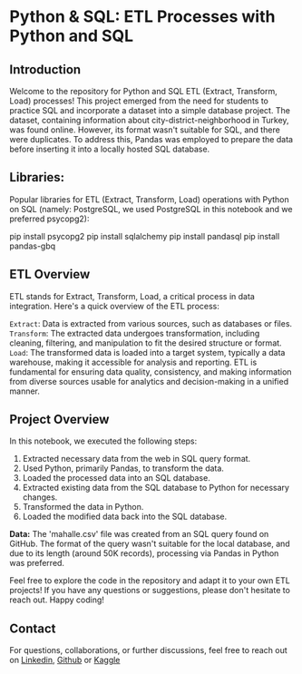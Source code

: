 # Python & SQL: ETL Processes with Python and SQL  

## Introduction  
Welcome to the repository for Python and SQL ETL (Extract, Transform, Load) processes! This project emerged from the need for students to practice SQL and incorporate a dataset into a simple database project. The dataset, containing information about city-district-neighborhood in Turkey, was found online. However, its format wasn't suitable for SQL, and there were duplicates. To address this, Pandas was employed to prepare the data before inserting it into a locally hosted SQL database.

## Libraries:  
Popular libraries for ETL (Extract, Transform, Load) operations with Python on SQL (namely: PostgreSQL, we used PostgreSQL in this notebook and we preferred psycopg2):

pip install psycopg2
pip install sqlalchemy
pip install pandasql
pip install pandas-gbq

## ETL Overview
ETL stands for Extract, Transform, Load, a critical process in data integration. Here's a quick overview of the ETL process:

`Extract`: Data is extracted from various sources, such as databases or files.
`Transform`: The extracted data undergoes transformation, including cleaning, filtering, and manipulation to fit the desired structure or format.
`Load`: The transformed data is loaded into a target system, typically a data warehouse, making it accessible for analysis and reporting.
ETL is fundamental for ensuring data quality, consistency, and making information from diverse sources usable for analytics and decision-making in a unified manner.

## Project Overview  

In this notebook, we executed the following steps:
1. Extracted necessary data from the web in SQL query format.
2. Used Python, primarily Pandas, to transform the data.
3. Loaded the processed data into an SQL database.
4. Extracted existing data from the SQL database to Python for necessary changes.
5. Transformed the data in Python.
6. Loaded the modified data back into the SQL database.

**Data:** The 'mahalle.csv' file was created from an SQL query found on GitHub. The format of the query wasn't suitable for the local database, and due to its length (around 50K records), processing via Pandas in Python was preferred.

Feel free to explore the code in the repository and adapt it to your own ETL projects! If you have any questions or suggestions, please don't hesitate to reach out. Happy coding!

## Contact  
For questions, collaborations, or further discussions, feel free to reach out on [Linkedin](https://www.linkedin.com/in/fatih-calik-469961237/), [Github](https://github.com/fatih-ml) or [Kaggle](https://www.kaggle.com/fatihkgg)